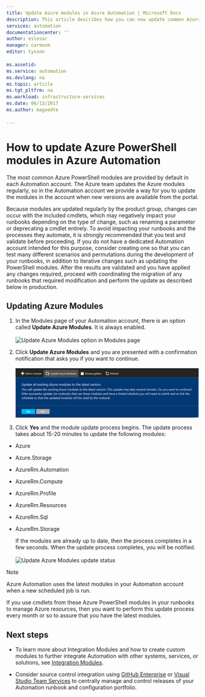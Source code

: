 ```yaml
---
title: Update Azure modules in Azure Automation | Microsoft Docs
description: This article describes how you can now update common Azure PowerShell modules provided by default in Azure Automation.
services: automation
documentationcenter: ''
author: eslesar
manager: carmonm
editor: tysonn

ms.assetid: 
ms.service: automation
ms.devlang: na
ms.topic: article
ms.tgt_pltfrm: na
ms.workload: infrastructure-services
ms.date: 06/13/2017
ms.author: magoedte

---
```


# How to update Azure PowerShell modules in Azure Automation

The most common Azure PowerShell modules are provided by default in each Automation account.  The Azure team updates the Azure modules regularly, so in the Automation account we provide a way for you to update the modules in the account when new versions are available from the portal.  

Because modules are updated regularly by the product group, changes can occur with the  included cmdlets, which may negatively impact your runbooks depending on the type of change, such as renaming a parameter or deprecating a cmdlet entirely. To avoid impacting your runbooks and the processes they automate, it is strongly recommended that you test and validate before proceeding.  If you do not have a dedicated Automation account intended for this purpose, consider creating one so that you can test many different scenarios and permutations during the development of your runbooks, in addition to iterative changes such as updating the PowerShell modules.  After the results are validated and you have applied any changes required, proceed with coordinating the migration of any runbooks that required modification and perform the update as described below in production.     

## Updating Azure Modules

1. In the Modules page of your Automation account, there is an option called **Update Azure Modules**. It is always enabled.<br><br> ![Update Azure Modules option in Modules page](media/automation-update-azure-modules/automation-update-azure-modules-option.png)

2. Click **Update Azure Modules** and you are presented with a confirmation notification that asks you if you want to continue.<br><br> ![Update Azure Modules notification](media/automation-update-azure-modules/automation-update-azure-modules-popup.png)

3. Click **Yes** and the module update process begins. The update process takes about 15-20 minutes to update the following modules:

  * Azure
  *	Azure.Storage
  *	AzureRm.Automation
  *	AzureRm.Compute
  *	AzureRm.Profile
  *	AzureRm.Resources
  *	AzureRm.Sql
  * AzureRm.Storage

    If the modules are already up to date, then the process completes in a few seconds. When the update process completes, you will be notified.<br><br> ![Update Azure Modules update status](media/automation-update-azure-modules/automation-update-azure-modules-updatestatus.png)

> [!NOTE]
> Azure Automation uses the latest modules in your Automation account when a new scheduled job is run.    

If you use cmdlets from these Azure PowerShell modules in your runbooks to manage Azure resources, then you want to perform this update process every month or so to assure that you have the latest modules.

## Next steps

* To learn more about Integration Modules and how to create custom modules to further integrate Automation with other systems, services, or solutions, see [Integration Modules](automation-integration-modules.md).

* Consider source control integration using [GitHub Enterprise](automation-scenario-source-control-integration-with-github-ent.md) or [Visual Studio Team Services](automation-scenario-source-control-integration-with-vsts.md) to centrally manage and control releases of your Automation runbook and configuration portfolio.  
